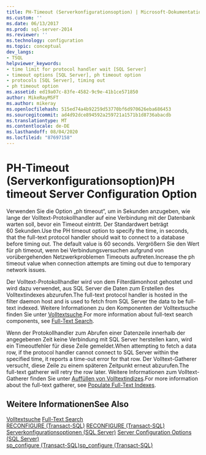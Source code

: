 ```yaml
---
title: PH-Timeout (Serverkonfigurationsoption) | Microsoft-Dokumentation
ms.custom: ''
ms.date: 06/13/2017
ms.prod: sql-server-2014
ms.reviewer: ''
ms.technology: configuration
ms.topic: conceptual
dev_langs:
- TSQL
helpviewer_keywords:
- time limit for protocol handler wait [SQL Server]
- timeout options [SQL Server], ph timeout option
- protocols [SQL Server], timing out
- ph timeout option
ms.assetid: ed19a07c-83fe-4582-9c9e-41b1ce571850
author: MikeRayMSFT
ms.author: mikeray
ms.openlocfilehash: 515ed74a4b92259d53770bf6d970626eba686453
ms.sourcegitcommit: ad4d92dce894592a259721a1571b1d8736abacdb
ms.translationtype: MT
ms.contentlocale: de-DE
ms.lasthandoff: 08/04/2020
ms.locfileid: "87697158"
---
```

# <a name="ph-timeout-server-configuration-option"></a><span data-ttu-id="b1e62-102">PH-Timeout (Serverkonfigurationsoption)</span><span class="sxs-lookup"><span data-stu-id="b1e62-102">PH timeout Server Configuration Option</span></span>
  <span data-ttu-id="b1e62-103">Verwenden Sie die Option „ph timeout“, um in Sekunden anzugeben, wie lange der Volltext-Protokollhandler auf eine Verbindung mit der Datenbank warten soll, bevor ein Timeout eintritt. Der Standardwert beträgt 60 Sekunden.</span><span class="sxs-lookup"><span data-stu-id="b1e62-103">Use the PH timeout option to specify the time, in seconds, that the full-text protocol handler should wait to connect to a database before timing out. The default value is 60 seconds.</span></span> <span data-ttu-id="b1e62-104">Vergrößern Sie den Wert für ph timeout, wenn bei Verbindungsversuchen aufgrund von vorübergehenden Netzwerkproblemen Timeouts auftreten.</span><span class="sxs-lookup"><span data-stu-id="b1e62-104">Increase the ph timeout value when connection attempts are timing out due to temporary network issues.</span></span>  
  
 <span data-ttu-id="b1e62-105">Der Volltext-Protokollhandler wird von dem Filterdämonhost gehostet und wird dazu verwendet, aus SQL Server die Daten zum Erstellen des Volltextindexes abzurufen.</span><span class="sxs-lookup"><span data-stu-id="b1e62-105">The full-text protocol handler is hosted in the filter daemon host and is used to fetch from SQL Server the data to be full-text indexed.</span></span> <span data-ttu-id="b1e62-106">Weitere Informationen zu den Komponenten der Volltextsuche finden Sie unter [Volltextsuche](../../relational-databases/search/full-text-search.md).</span><span class="sxs-lookup"><span data-stu-id="b1e62-106">For more information about full-text search components, see [Full-Text Search](../../relational-databases/search/full-text-search.md).</span></span>  
  
 <span data-ttu-id="b1e62-107">Wenn der Protokollhandler zum Abrufen einer Datenzeile innerhalb der angegebenen Zeit keine Verbindung mit SQL Server herstellen kann, wird ein Timeoutfehler für diese Zeile gemeldet.</span><span class="sxs-lookup"><span data-stu-id="b1e62-107">When attempting to fetch a data row, if the protocol handler cannot connect to SQL Server within the specified time, it reports a time-out error for that row.</span></span> <span data-ttu-id="b1e62-108">Der Volltext-Gatherer versucht, diese Zeile zu einem späteren Zeitpunkt erneut abzurufen.</span><span class="sxs-lookup"><span data-stu-id="b1e62-108">The full-text gatherer will retry the row later.</span></span> <span data-ttu-id="b1e62-109">Weitere Informationen zum Volltext-Gatherer finden Sie unter [Auffüllen von Volltextindizes](../../relational-databases/indexes/indexes.md).</span><span class="sxs-lookup"><span data-stu-id="b1e62-109">For more information about the full-text gatherer, see [Populate Full-Text Indexes](../../relational-databases/indexes/indexes.md).</span></span>  
  
## <a name="see-also"></a><span data-ttu-id="b1e62-110">Weitere Informationen</span><span class="sxs-lookup"><span data-stu-id="b1e62-110">See Also</span></span>  
 <span data-ttu-id="b1e62-111">[Volltextsuche](../../relational-databases/search/full-text-search.md) </span><span class="sxs-lookup"><span data-stu-id="b1e62-111">[Full-Text Search](../../relational-databases/search/full-text-search.md) </span></span>  
 <span data-ttu-id="b1e62-112">[RECONFIGURE &#40;Transact-SQL&#41;](/sql/t-sql/language-elements/reconfigure-transact-sql) </span><span class="sxs-lookup"><span data-stu-id="b1e62-112">[RECONFIGURE &#40;Transact-SQL&#41;](/sql/t-sql/language-elements/reconfigure-transact-sql) </span></span>  
 <span data-ttu-id="b1e62-113">[Serverkonfigurationsoptionen &#40;SQL Server&#41;](server-configuration-options-sql-server.md) </span><span class="sxs-lookup"><span data-stu-id="b1e62-113">[Server Configuration Options &#40;SQL Server&#41;](server-configuration-options-sql-server.md) </span></span>  
 [<span data-ttu-id="b1e62-114">sp_configure &#40;Transact-SQL&#41;</span><span class="sxs-lookup"><span data-stu-id="b1e62-114">sp_configure &#40;Transact-SQL&#41;</span></span>](/sql/relational-databases/system-stored-procedures/sp-configure-transact-sql)  
  
  
